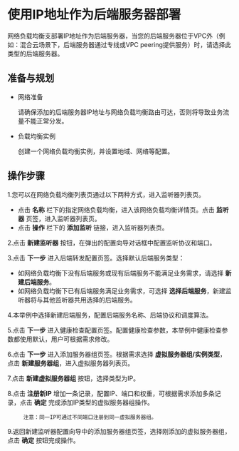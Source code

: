 # 使用IP地址作为后端服务器部署

网络负载均衡支部署IP地址作为后端服务器，当您的后端服务器位于VPC外（例如：混合云场景下，后端服务器通过专线或VPC peering提供服务）时，请选择此类型的后端服务器。

## 准备与规划

- 网络准备

  请确保添加的后端服务器IP地址与网络负载均衡路由可达，否则将导致业务流量不能正常分发。
  
- 负载均衡实例

  创建一个网络负载均衡实例，并设置地域、网络等配置。

## 操作步骤
1.您可以在网络负载均衡列表页通过以下两种方式，进入监听器列表页。

   - 点击 **名称**  栏下的指定网络负载均衡，进入该网络负载均衡详情页。点击 **监听器** 页签，进入监听器列表页。
   - 点击 **操作** 栏下的 **添加监听** 链接，进入监听器列表页。
   
2.点击 **新建监听器** 按钮，在弹出的配置向导对话框中配置监听协议和端口。

3.点击 **下一步** 进入后端转发配置页签。选择默认后端服务类型：

   - 如网络负载均衡下没有后端服务或现有后端服务不能满足业务需求，请选择 **新建后端服务**。
   - 如网络负载均衡下已有后端服务满足业务需求，可选择 **选择后端服务**，新建监听器将与其他监听器共用选择的后端服务。
   
4.本举例中选择新建后端服务，配置后端服务名称、后端协议和调度算法。

5.点击 **下一步** 进入健康检查配置页签。配置健康检查参数，本举例中健康检查参数都使用默认，用户可根据需求修改。

6.点击 **下一步** 进入添加服务器组页签。根据需求选择 **虚拟服务器组/实例类型**，点击 **新建服务器组**，进入虚拟服务器列表页。

7.点击 **新建虚拟服务器组** 按钮，选择类型为IP。

8.点击 **注册新IP** 增加一条记录，配置IP、端口和权重，可根据需求添加多条记录，点击 **确定** 完成添加IP类型的虚拟服务器组操作。

         注意：同一IP可通过不同端口注册到同一虚拟服务器组。

9.返回新建监听器配置向导中的添加服务器组页签，选择刚添加的虚拟服务器组，点击 **确定** 按钮完成操作。
